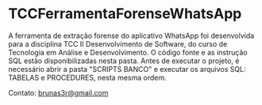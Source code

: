 # TCCFerramentaForenseWhatsApp

A ferramenta de extração forense do aplicativo WhatsApp foi desenvolvida para a disciplina TCC II Desenvolvimento de Software, do curso de Tecnologia em Análise e Desenvolvimento.
O código fonte e as instrução SQL estão disponibilizadas nesta pasta.
Antes de executar o projeto, é necessário abrir a pasta "SCRIPTS BANCO" e executar os arquivos SQL: TABELAS e PROCEDURES, nesta mesma ordem.

Contato: brunas3r@gmail.com
